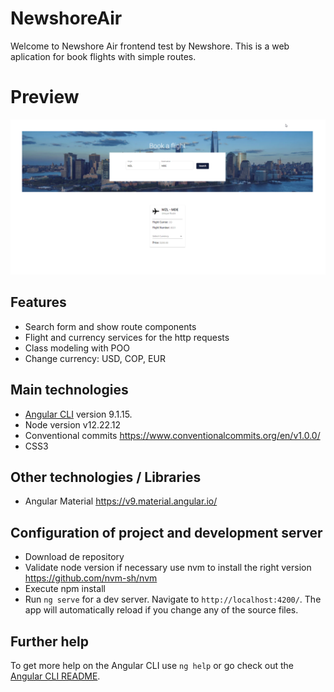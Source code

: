 # NewshoreAir

Welcome to Newshore Air frontend test by Newshore. This is a web aplication for book flights with simple routes.

# Preview

![preview of application](https://raw.githubusercontent.com/silvermachine777/newshore-air-frontend-test/main/src/assets/img/Preview.png)

## Features

- Search form and show route components
- Flight and currency services for the http requests
- Class modeling with POO
- Change currency: USD, COP, EUR

## Main technologies

- [Angular CLI](https://github.com/angular/angular-cli) version 9.1.15.
- Node version v12.22.12
- Conventional commits https://www.conventionalcommits.org/en/v1.0.0/
- CSS3

## Other technologies / Libraries

- Angular Material https://v9.material.angular.io/ 

## Configuration of project and development server

- Download de repository
- Validate node version if necessary use nvm to install the right version https://github.com/nvm-sh/nvm
- Execute npm install
- Run `ng serve` for a dev server. Navigate to `http://localhost:4200/`. The app will automatically reload if you change any of the source files.

## Further help

To get more help on the Angular CLI use `ng help` or go check out the [Angular CLI README](https://github.com/angular/angular-cli/blob/master/README.md).


